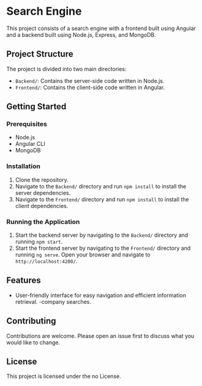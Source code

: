 # Search Engine

This project consists of a search engine with a frontend built using Angular and a backend built using Node.js, Express, and MongoDB.

## Project Structure

The project is divided into two main directories:

- `Backend/`: Contains the server-side code written in Node.js.
- `Frontend/`: Contains the client-side code written in Angular.

## Getting Started

### Prerequisites

- Node.js
- Angular CLI
- MongoDB

### Installation

1. Clone the repository.
2. Navigate to the `Backend/` directory and run `npm install` to install the server dependencies.
3. Navigate to the `Frontend/` directory and run `npm install` to install the client dependencies.

### Running the Application

1. Start the backend server by navigating to the `Backend/` directory and running `npm start`.
2. Start the frontend server by navigating to the `Frontend/` directory and running `ng serve`. Open your browser and navigate to `http://localhost:4200/`.

## Features

- User-friendly interface for easy navigation and efficient information retrieval.
-company searches.

## Contributing

Contributions are welcome. Please open an issue first to discuss what you would like to change.

## License

This project is licensed under the no License.
